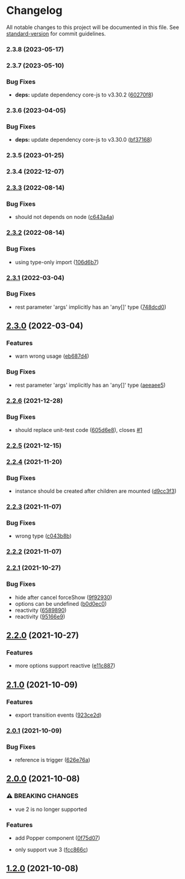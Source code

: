 # Changelog

All notable changes to this project will be documented in this file. See [standard-version](https://github.com/conventional-changelog/standard-version) for commit guidelines.

### 2.3.8 (2023-05-17)

### 2.3.7 (2023-05-10)


### Bug Fixes

* **deps:** update dependency core-js to v3.30.2 ([60270f8](https://github.com/iendeavor/vue-use-popperjs/commit/60270f8d1787721c797e07b52bc85773e1434ba5))

### 2.3.6 (2023-04-05)


### Bug Fixes

* **deps:** update dependency core-js to v3.30.0 ([bf37168](https://github.com/iendeavor/vue-use-popperjs/commit/bf371685b5cccf761c811cd0f4bce12532f0296b))

### 2.3.5 (2023-01-25)

### 2.3.4 (2022-12-07)

### [2.3.3](https://github.com/iendeavor/vue-use-popperjs/compare/v2.3.2...v2.3.3) (2022-08-14)


### Bug Fixes

* should not depends on node ([c643a4a](https://github.com/iendeavor/vue-use-popperjs/commit/c643a4a225232c772bc4bdf45f35e1c5922e4260))

### [2.3.2](https://github.com/iendeavor/vue-use-popperjs/compare/v2.3.1...v2.3.2) (2022-08-14)


### Bug Fixes

* using type-only import ([106d6b7](https://github.com/iendeavor/vue-use-popperjs/commit/106d6b77de3582d615aa4013123ab041d2bbfe4d))

### [2.3.1](https://github.com/iendeavor/vue-use-popperjs/compare/v2.3.0...v2.3.1) (2022-03-04)


### Bug Fixes

* rest parameter 'args' implicitly has an 'any[]' type ([748dcd0](https://github.com/iendeavor/vue-use-popperjs/commit/748dcd0a5b9c33d26f0c3cddcc4020ace85926ba))

## [2.3.0](https://github.com/iendeavor/vue-use-popperjs/compare/v2.2.6...v2.3.0) (2022-03-04)


### Features

* warn wrong usage ([eb687d4](https://github.com/iendeavor/vue-use-popperjs/commit/eb687d4d1b6e8c3627aa2e05530c96254492985b))


### Bug Fixes

* rest parameter 'args' implicitly has an 'any[]' type ([aeeaee5](https://github.com/iendeavor/vue-use-popperjs/commit/aeeaee5a6424559703f2e399238ba6e28f6f1b71))

### [2.2.6](https://github.com/iendeavor/vue-use-popperjs/compare/v2.2.5...v2.2.6) (2021-12-28)


### Bug Fixes

* should replace unit-test code ([605d6e8](https://github.com/iendeavor/vue-use-popperjs/commit/605d6e8d6e0f5cb1ada8623e487cd3dfd48d9a5c)), closes [#1](https://github.com/iendeavor/vue-use-popperjs/issues/1)

### [2.2.5](https://github.com/iendeavor/vue-use-popperjs/compare/v2.2.4...v2.2.5) (2021-12-15)

### [2.2.4](https://github.com/iendeavor/vue-use-popperjs/compare/v2.2.3...v2.2.4) (2021-11-20)


### Bug Fixes

* instance should be created after children are mounted ([d9cc3f3](https://github.com/iendeavor/vue-use-popperjs/commit/d9cc3f3a847ce30fe34585207c9214cee94ee2b9))

### [2.2.3](https://github.com/iendeavor/vue-use-popperjs/compare/v2.2.2...v2.2.3) (2021-11-07)


### Bug Fixes

* wrong type ([c043b8b](https://github.com/iendeavor/vue-use-popperjs/commit/c043b8b3d9d25689beabdde381637eee25bf8099))

### [2.2.2](https://github.com/iendeavor/vue-use-popperjs/compare/v2.2.1...v2.2.2) (2021-11-07)

### [2.2.1](https://github.com/iendeavor/vue-use-popperjs/compare/v2.2.0...v2.2.1) (2021-10-27)


### Bug Fixes

* hide after cancel forceShow ([9f92930](https://github.com/iendeavor/vue-use-popperjs/commit/9f92930ed56fb27cac0c34c46a2d62cbe2005e25))
* options can be undefined ([b0d0ec0](https://github.com/iendeavor/vue-use-popperjs/commit/b0d0ec033f703366f73aa1577903e9a1be2e15e1))
* reactivity ([6589890](https://github.com/iendeavor/vue-use-popperjs/commit/6589890534770a5a53934d8938a2bc359e8483c6))
* reactivity ([95166e9](https://github.com/iendeavor/vue-use-popperjs/commit/95166e97bcf0ad585c1a6445e77f032ebce51a0e))

## [2.2.0](https://github.com/iendeavor/vue-use-popperjs/compare/v2.1.0...v2.2.0) (2021-10-27)


### Features

* more options support reactive ([e11c887](https://github.com/iendeavor/vue-use-popperjs/commit/e11c88709825417a5ef62e086093eebb58ca1133))

## [2.1.0](https://github.com/iendeavor/vue-use-popperjs/compare/v2.0.1...v2.1.0) (2021-10-09)


### Features

* export transition events ([923ce2d](https://github.com/iendeavor/vue-use-popperjs/commit/923ce2d7ec3d5193960b69775c33d677caa01c4c))

### [2.0.1](https://github.com/iendeavor/vue-use-popperjs/compare/v2.0.0...v2.0.1) (2021-10-09)


### Bug Fixes

* reference is trigger ([626e76a](https://github.com/iendeavor/vue-use-popperjs/commit/626e76a38cfc8f00e80908ea3cacdcf3d0cad325))

## [2.0.0](https://github.com/iendeavor/vue-use-popperjs/compare/v1.2.0...v2.0.0) (2021-10-08)


### ⚠ BREAKING CHANGES

* vue 2 is no longer supported

### Features

* add Popper component ([0f75d07](https://github.com/iendeavor/vue-use-popperjs/commit/0f75d07ba6043243ab1777f3bf52c1c1509790ef))


* only support vue 3 ([fcc866c](https://github.com/iendeavor/vue-use-popperjs/commit/fcc866c79677444e9b3f9cfa87546ece66bfa70e))

## [1.2.0](https://github.com/iendeavor/vue-use-popperjs/compare/v1.2.0-beta.5...v1.2.0) (2021-10-08)
